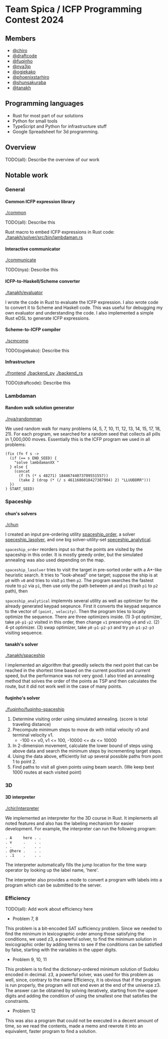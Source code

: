 # Team Spica / ICFP Programming Contest 2024

## Members

- [@chiro](https://github.com/chiro/)
- [@draftcode](https://github.com/draftcode/)
- [@fuqinho](https://github.com/fuqinho/)
- [@nya3jp](https://github.com/nya3jp/)
- [@ogiekako](https://github.com/ogiekako/)
- [@phoenixstarhiro](https://github.com/phoenixstarhiro/)
- [@shunsakuraba](https://github.com/shunsakuraba/)
- [@tanakh](https://github.com/tanakh/)

## Programming languages

- Rust for most part of our solutions
- Python for small tools
- TypeScript and Python for infrastructure stuff
- Google Spreadsheet for 3d programming.

## Overview

TODO(all): Describe the overview of our work

## Notable work

### General

#### Common ICFP expression library

[./common](./common)

TODO(all): Describe this

Rust macro to embed ICFP expressions in Rust code:
[./tanakh/solver/src/bin/lambdaman.rs](./tanakh/solver/src/bin/lambdaman.rs)

#### Interactive communicator

[./communicate](./communicate)

TODO(nya): Describe this

#### ICFP-to-Haskell/Scheme converter

[./tanakh/evaluator](./tanakh/evaluator)

I wrote the code in Rust to evaluate the ICFP expression. I also wrote code to convert it to Scheme and Haskell code. This was useful for debugging my own evaluator and understanding the code. I also implemented a simple Rust eDSL to generate ICFP expressions.

#### Scheme-to-ICFP compiler

[./scmcomp](./scmcomp)

TODO(ogiekako): Describe this

#### Infrastructure

[./frontend](./frontend)
[./backend_py](./backend_py)
[./backend_rs](./backend_rs)

TODO(draftcode): Describe this

### Lambdaman

#### Random walk solution generator

[./nya/randomman](./nya/randomman)

We used random walk for many problems (4, 5, 7, 10, 11, 12, 13, 14, 15, 17, 18,
21). For each program, we searched for a random seed that collects all pills in
1,000,000 moves. Essentially this is the ICFP program we used in all problems:

```
(fix (fn f s ->
  (if (== s END_SEED) {
    "solve lambdamanXX "
  } else {
    (concat
      (f (% (* s 48271) 18446744073709551557))
      (take 2 (drop (* (/ s 4611686018427387904) 2) "LLUUDDRR")))
  })
) START_SEED)
```

### Spaceship

#### chun's solvers

[./chun](./chun)

I created an input pre-ordering utility [spaceship_order](chun/spaceship_order), a solver [speceship_lasolver](chun/spaceship_lasolver), and one big solver-utility-set [speceship_analytical](chun/spaceship_analytical).

`spaceship_order` reorders input so that the points are visited by the spaceship in this order. It is mostly greedy order, but the simulated annealing was also used depending on the map.

`spaceship_lasolver` tries to visit the target in pre-sorted order with a A*-like heuristic search. It tries to "look-ahead" one target; suppose the ship is at `p0` with `v0` and  tries to visit `p1` then `p2`. The program searches the fastest route to `p2` via `p1`, then use  only the path between `p0` and `p1` (trash `p1` to `p2` path), then

`spaceship_analytical` implemnts several utility as well as optimizer for the already generated keypad seqeunce. First it converts the keypad sequence to the vector of `(point, velocity)`. Then the program tries to locally optimize the sequence. There are three optimizers inside. (1) 3-pt optimizer, take `p0-p1-p2` visited in this order, then change `v1` preserving `v0` and `v2`. (2) 4-pt optimizer. (3) swap optimizer, take `p0-p1-p2-p3` and try `p0-p1-p2-p3` visiting sequence.

#### tanakh's solver

[./tanakh/spaceship](./tanakh/spaceship)

I implemented an algorithm that greedily selects the next point that can be reached in the shortest time based on the current position and current speed, but the performance was not very good. I also tried an annealing method that solves the order of the points as TSP and then calculates the route, but it did not work well in the case of many points.

#### fuqinho's solver

[./fuqinho/fuqinho-spaceship](./fuqinho/fuqinho-spaceship)

1. Determine visiting order using simulated annealing. (score is total traveling distance)
2. Precompute minimum steps to move dx with initial velocity v0 and terminal velocity v1. 
   - -100 <= v0, v1 <= 100, -10000 <= dx <= 10000
3. In 2-dimension movement, calculate the lower bound of steps using above data and search the minimum steps by incrementing target steps.
4. Using the data above, efficiently list up several possible paths from point 1 to point 2.
5. Find paths to visit all given points using beam search. (We keep best 1000 routes at each visited point)

### 3D

#### 3D interpreter

[./chir/interpreter](./chir/interpreter)

We implemented an interpreter for the 3D course in Rust. It implements all noted features and also has the labeling mechanism for easier development.
For example, the interpreter can run the following program:

```
. A     here . .
. v     .    . .
. .     .    . .
. @here .    . .
. .1    .    . .
```

The interpreter automatically fills the jump location for the time warp operator by looking up the label name, 'here'.

The interpreter also provides a mode to convert a program with labels into a program which can be submitted to the server.

### Efficiency

TODO(all): Add work about efficiency here

* Problem 7, 8

This problem is a bit-encoded SAT sufficiency problem. Since we needed to find the minimum in lexicographic order among those satisfying the conditions, we used z3, a powerful solver, to find the minimum solution in lexicographic order by adding terms to see if the conditions can be satisfied by false, starting with the variables in the upper digits.

* Problem 9, 10, 11

This problem is to find the dictionary-ordered minimum solution of Sudoku encoded in decimal. z3, a powerful solver, was used for this problem as well, since, contrary to the name Efficiency, it is obvious that if the program is run properly, the program will not end even at the end of the universe z3. The answer can be obtained by solving iteratively, starting from the upper digits and adding the condition of using the smallest one that satisfies the constraints.

* Problem 12

This was also a program that could not be executed in a decent amount of time, so we read the contents, made a memo and rewrote it into an equivalent, faster program to find a solution.

